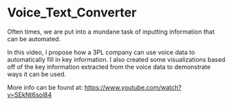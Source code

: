# Voice_Text_Converter

Often times, we are put into a mundane task of inputting information that can be automated. 

In this video, I propose how a 3PL company can use voice data to automatically fill in key information. I also created some visualizations based off of the key information extracted from the voice data to demonstrate ways it can be used.

More info can be found at: https://www.youtube.com/watch?v=SEkNt6sol84
